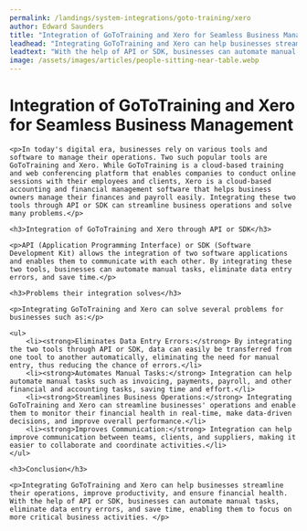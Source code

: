 ```yaml
---
permalink: /landings/system-integrations/goto-training/xero
author: Edward Saunders
title: "Integration of GoToTraining and Xero for Seamless Business Management"
leadhead: "Integrating GoToTraining and Xero can help businesses streamline their operations, improve productivity, and ensure financial health"
leadtext: "With the help of API or SDK, businesses can automate manual tasks, eliminate data entry errors, and save time, enabling them to focus on more critical business activities."
image: /assets/images/articles/people-sitting-near-table.webp
---
```

<div class="arttext">
	<h1>Integration of GoToTraining and Xero for Seamless Business Management</h1>

	<p>In today's digital era, businesses rely on various tools and software to manage their operations. Two such popular tools are GoToTraining and Xero. While GoToTraining is a cloud-based training and web conferencing platform that enables companies to conduct online sessions with their employees and clients, Xero is a cloud-based accounting and financial management software that helps business owners manage their finances and payroll easily. Integrating these two tools through API or SDK can streamline business operations and solve many problems.</p>

	<h3>Integration of GoToTraining and Xero through API or SDK</h3>

	<p>API (Application Programming Interface) or SDK (Software Development Kit) allows the integration of two software applications and enables them to communicate with each other. By integrating these two tools, businesses can automate manual tasks, eliminate data entry errors, and save time.</p>

	<h3>Problems their integration solves</h3>

	<p>Integrating GoToTraining and Xero can solve several problems for businesses such as:</p>

	<ul>
		<li><strong>Eliminates Data Entry Errors:</strong> By integrating the two tools through API or SDK, data can easily be transferred from one tool to another automatically, eliminating the need for manual entry, thus reducing the chance of errors.</li>
		<li><strong>Automates Manual Tasks:</strong> Integration can help automate manual tasks such as invoicing, payments, payroll, and other financial and accounting tasks, saving time and effort.</li>
		<li><strong>Streamlines Business Operations:</strong> Integrating GoToTraining and Xero can streamline businesses' operations and enable them to monitor their financial health in real-time, make data-driven decisions, and improve overall performance.</li>
		<li><strong>Improves Communication:</strong> Integration can help improve communication between teams, clients, and suppliers, making it easier to collaborate and coordinate activities.</li>
	</ul>

	<h3>Conclusion</h3>

	<p>Integrating GoToTraining and Xero can help businesses streamline their operations, improve productivity, and ensure financial health. With the help of API or SDK, businesses can automate manual tasks, eliminate data entry errors, and save time, enabling them to focus on more critical business activities. </p>

</div>